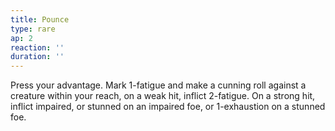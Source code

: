 ```yaml
---
title: Pounce
type: rare
ap: 2
reaction: ''
duration: ''
---
```

Press your advantage. Mark 1-fatigue and make a cunning roll against a creature within your reach, on a weak hit, inflict 2-fatigue. On a strong hit, inflict impaired, or stunned on an impaired foe, or 1-exhaustion on a stunned foe.
